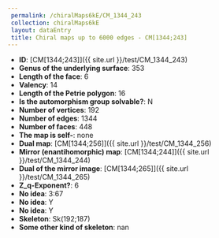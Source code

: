 ```yaml
--- 
 permalink: /chiralMaps6kE/CM_1344_243 
 collection: chiralMaps6kE
 layout: dataEntry
 title: Chiral maps up to 6000 edges - CM[1344;243]
---
```


- **ID**: [CM[1344;243]]({{ site.url }}/test/CM_1344_243)
- **Genus of the underlying surface**: 353
- **Length of the face**: 6
- **Valency**: 14
- **Length of the Petrie polygon**: 16
- **Is the automorphism group solvable?**: N
- **Number of vertices**: 192
- **Number of edges**: 1344
- **Number of faces**: 448
- **The map is self-**: none
- **Dual map**: [CM[1344;256]]({{ site.url }}/test/CM_1344_256)
- **Mirror (enantihomorphic) map**: [CM[1344;244]]({{ site.url }}/test/CM_1344_244)
- **Dual of the mirror image**: [CM[1344;265]]({{ site.url }}/test/CM_1344_265)
- **Z_q-Exponent?**: 6
- **No idea**:  3:67
- **No idea**: Y
- **No idea**: Y
- **Skeleton**: Sk(192;187)
- **Some other kind of skeleton**: nan

